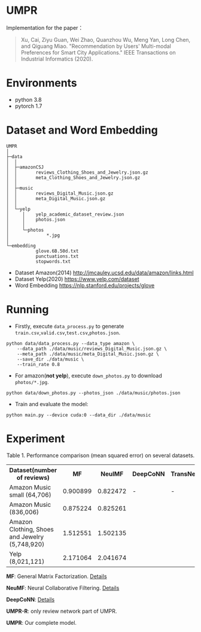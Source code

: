 UMPR
===
Implementation for the paper：  
>Xu, Cai, Ziyu Guan, Wei Zhao, Quanzhou Wu, Meng Yan, Long Chen, and Qiguang Miao.
 "Recommendation by Users' Multi-modal Preferences for Smart City Applications."
 IEEE Transactions on Industrial Informatics (2020).

# Environments
+ python 3.8
+ pytorch 1.7

# Dataset and Word Embedding

```
UMPR
│
├─data
│  │
│  ├─amazonCSJ
│  │       reviews_Clothing_Shoes_and_Jewelry.json.gz
│  │       meta_Clothing_Shoes_and_Jewelry.json.gz
│  │
│  ├─music
│  │       reviews_Digital_Music.json.gz
│  │       meta_Digital_Music.json.gz
│  │
│  └─yelp
│     │    yelp_academic_dataset_review.json
│     │    photos.json
│     │
│     └─photos
│              *.jpg
│
└─embedding
           glove.6B.50d.txt
           punctuations.txt
           stopwords.txt
```

+ Dataset Amazon(2014) http://jmcauley.ucsd.edu/data/amazon/links.html
+ Dataset Yelp(2020) https://www.yelp.com/dataset
+ Word Embedding https://nlp.stanford.edu/projects/glove

# Running

+ Firstly, execute `data_process.py` to generate 
`train.csv`,`valid.csv`,`test.csv`,`photos.json`.
```shell script
python data/data_process.py --data_type amazon \
    --data_path ./data/music/reviews_Digital_Music.json.gz \
    --meta_path ./data/music/meta_Digital_Music.json.gz \
    --save_dir ./data/music \
    --train_rate 0.8
```

+ For amazon(**not yelp**), execute `down_photos.py` to download `photos/*.jpg`.
```shell script
python data/down_photos.py --photos_json ./data/music/photos.json
```

+ Train and evaluate the model:
```shell script
python main.py --device cuda:0 --data_dir ./data/music
```

# Experiment

<p align="center" style="margin: 0">
Table 1. 
Performance comparison (mean squared error) on several datasets.
</p>
<table align="center">
    <tr>
        <th>Dataset(number of reviews)</th>
        <th>MF</th>
        <th>NeulMF</th>
        <th>DeepCoNN</th>
        <th>TransNets</th>
        <th>MPCN</th>
        <th>UMPR-R</th>
        <th>UMPR</th>
    </tr>
    <tr>
        <td>Amazon Music small (64,706)</td>
        <td>0.900899</td>
        <td>0.822472</td>
        <td>-</td>
        <td>-</td>
        <td>-</td>
        <td>1.117017</td>
        <td>-</td>
    </tr>
    <tr>
        <td>Amazon Music (836,006)</td>
        <td>0.875224</td>
        <td>0.825261</td>
    </tr>
    <tr>
        <td>Amazon Clothing, Shoes and Jewelry (5,748,920)</td>
        <td>1.512551</td>
        <td>1.502135</td>
    </tr>
    <tr>
        <td>Yelp (8,021,121)</td>
        <td>2.171064</td>
        <td>2.041674</td>
    </tr>
</table>

**MF**: General Matrix Factorization.
[Details](https://github.com/iamwinter/MatrixFactorization)

**NeuMF**: Neural Collaborative Filtering.
[Details](https://github.com/iamwinter/NeuralCollaborativeFiltering)

**DeepCoNN**: [Details](https://github.com/iamwinter/DeepCoNN)

**UMPR-R**: only review network part of UMPR.

**UMPR**: Our complete model.

